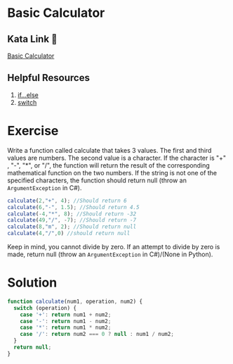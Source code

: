 # Basic Calculator

## Kata Link 🥋

[Basic Calculator](https://www.codewars.com/kata/5296455e4fe0cdf2e000059f/train/javascript)

## Helpful Resources

1. [if...else](https://developer.mozilla.org/en-US/docs/Web/JavaScript/Reference/Statements/if...else)
2. [switch](https://developer.mozilla.org/en-US/docs/Web/JavaScript/Reference/Statements/switch)

# Exercise
Write a function called calculate that takes 3 values. The first and third values are numbers. The second value is a character. If the character is "+" , "-", "*", or "/", the function will return the result of the corresponding mathematical function on the two numbers. If the string is not one of the specified characters, the function should return null (throw an `ArgumentException` in C#).
```js
calculate(2,"+", 4); //Should return 6
calculate(6,"-", 1.5); //Should return 4.5
calculate(-4,"*", 8); //Should return -32
calculate(49,"/", -7); //Should return -7
calculate(8,"m", 2); //Should return null
calculate(4,"/",0) //should return null
```
Keep in mind, you cannot divide by zero. If an attempt to divide by zero is made, return null (throw an `ArgumentException` in C#)/(None in Python).
# Solution

```js
function calculate(num1, operation, num2) {
  switch (operation) {
    case '+': return num1 + num2;
    case '-': return num1 - num2;
    case '*': return num1 * num2;
    case '/': return num2 === 0 ? null : num1 / num2;
  }
  return null;
}
```